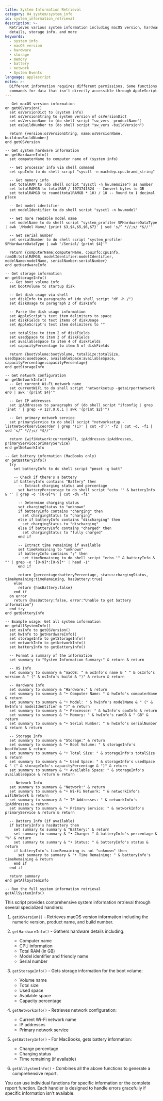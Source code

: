 ```yaml
---
title: System Information Retrieval
category: 04_system/system_info
id: system_information_retrieval
description: >-
  Retrieves various system information including macOS version, hardware
  details, storage info, and more
keywords:
  - system info
  - macOS version
  - hardware
  - storage
  - memory
  - battery
  - network
  - System Events
language: applescript
notes: >-
  Different information requires different permissions. Some functions use shell
  commands for data that isn't directly accessible through AppleScript.
---
```


```applescript
-- Get macOS version information
on getOSVersion()
  set osVersionDict to (system info)
  set osVersionString to system version of osVersionDict
  set osVersionName to (do shell script "sw_vers -productName")
  set osBuildNumber to (do shell script "sw_vers -buildVersion")
  
  return {version:osVersionString, name:osVersionName, build:osBuildNumber}
end getOSVersion

-- Get system hardware information
on getHardwareInfo()
  set computerName to computer name of (system info)
  
  -- Get processor info via shell command
  set cpuInfo to do shell script "sysctl -n machdep.cpu.brand_string"
  
  -- Get memory info
  set totalRAM to (do shell script "sysctl -n hw.memsize") as number
  set totalRAMGB to totalRAM / 1073741824 -- Convert bytes to GB
  set totalRAMGB to round(totalRAMGB * 10) / 10 -- Round to 1 decimal place
  
  -- Get model identifier
  set modelIdentifier to do shell script "sysctl -n hw.model"
  
  -- Get more readable model name
  set modelName to do shell script "system_profiler SPHardwareDataType | awk '/Model Name/ {print $3,$4,$5,$6,$7}' | sed 's/^ *//;s/ *$//'"
  
  -- Get serial number
  set serialNumber to do shell script "system_profiler SPHardwareDataType | awk '/Serial/ {print $4}'"
  
  return {computerName:computerName, cpuInfo:cpuInfo, ramGB:totalRAMGB, modelIdentifier:modelIdentifier, modelName:modelName, serialNumber:serialNumber}
end getHardwareInfo

-- Get storage information
on getStorageInfo()
  -- Get boot volume info
  set bootVolume to startup disk
  
  -- Get disk usage via shell
  set diskInfo to paragraphs of (do shell script "df -h /")
  set diskUsage to paragraph 2 of diskInfo
  
  -- Parse the disk usage information
  set AppleScript's text item delimiters to space
  set diskFields to text items of diskUsage
  set AppleScript's text item delimiters to ""
  
  set totalSize to item 2 of diskFields
  set usedSpace to item 3 of diskFields
  set availableSpace to item 4 of diskFields
  set capacityPercentage to item 5 of diskFields
  
  return {bootVolume:bootVolume, totalSize:totalSize, usedSpace:usedSpace, availableSpace:availableSpace, capacityPercentage:capacityPercentage}
end getStorageInfo

-- Get network configuration
on getNetworkInfo()
  -- Get current Wi-Fi network name
  set currentWiFi to do shell script "networksetup -getairportnetwork en0 | awk '{print $4}'"
  
  -- Get IP addresses
  set ipAddresses to paragraphs of (do shell script "ifconfig | grep 'inet ' | grep -v 127.0.0.1 | awk '{print $2}'")
  
  -- Get primary network service
  set primaryService to do shell script "networksetup -listnetworkserviceorder | grep '(1)' | cut -d')' -f2 | cut -d, -f1 | sed 's/^ *//;s/ *$//'"
  
  return {wifiNetwork:currentWiFi, ipAddresses:ipAddresses, primaryService:primaryService}
end getNetworkInfo

-- Get battery information (MacBooks only)
on getBatteryInfo()
  try
    set batteryInfo to do shell script "pmset -g batt"
    
    -- Check if there's a battery
    if batteryInfo contains "Battery" then
      -- Extract charging status and percentage
      set batteryPercentage to do shell script "echo '" & batteryInfo & "' | grep -o '[0-9]*%' | cut -d% -f1"
      
      -- Determine charging status
      set chargingStatus to "unknown"
      if batteryInfo contains "charging" then
        set chargingStatus to "charging"
      else if batteryInfo contains "discharging" then
        set chargingStatus to "discharging"
      else if batteryInfo contains "charged" then
        set chargingStatus to "fully charged"
      end if
      
      -- Extract time remaining if available
      set timeRemaining to "unknown"
      if batteryInfo contains ";" then
        set timeRemaining to do shell script "echo '" & batteryInfo & "' | grep -o '[0-9]*:[0-9]*' | head -1"
      end if
      
      return {percentage:batteryPercentage, status:chargingStatus, timeRemaining:timeRemaining, hasBattery:true}
    else
      return {hasBattery:false}
    end if
  on error
    return {hasBattery:false, error:"Unable to get battery information"}
  end try
end getBatteryInfo

-- Example usage: Get all system information
on getAllSystemInfo()
  set osInfo to getOSVersion()
  set hwInfo to getHardwareInfo()
  set storageInfo to getStorageInfo()
  set networkInfo to getNetworkInfo()
  set batteryInfo to getBatteryInfo()
  
  -- Format a summary of the information
  set summary to "System Information Summary:" & return & return
  
  -- OS Info
  set summary to summary & "macOS: " & osInfo's name & " " & osInfo's version & " (" & osInfo's build & ")" & return & return
  
  -- Hardware Info
  set summary to summary & "Hardware:" & return
  set summary to summary & "• Computer Name: " & hwInfo's computerName & return
  set summary to summary & "• Model: " & hwInfo's modelName & " (" & hwInfo's modelIdentifier & ")" & return
  set summary to summary & "• Processor: " & hwInfo's cpuInfo & return
  set summary to summary & "• Memory: " & hwInfo's ramGB & " GB" & return
  set summary to summary & "• Serial Number: " & hwInfo's serialNumber & return & return
  
  -- Storage Info
  set summary to summary & "Storage:" & return
  set summary to summary & "• Boot Volume: " & storageInfo's bootVolume & return
  set summary to summary & "• Total Size: " & storageInfo's totalSize & return
  set summary to summary & "• Used Space: " & storageInfo's usedSpace & " (" & storageInfo's capacityPercentage & ")" & return
  set summary to summary & "• Available Space: " & storageInfo's availableSpace & return & return
  
  -- Network Info
  set summary to summary & "Network:" & return
  set summary to summary & "• Wi-Fi Network: " & networkInfo's wifiNetwork & return
  set summary to summary & "• IP Addresses: " & networkInfo's ipAddresses & return
  set summary to summary & "• Primary Service: " & networkInfo's primaryService & return & return
  
  -- Battery Info (if available)
  if batteryInfo's hasBattery then
    set summary to summary & "Battery:" & return
    set summary to summary & "• Charge: " & batteryInfo's percentage & "%" & return
    set summary to summary & "• Status: " & batteryInfo's status & return
    if batteryInfo's timeRemaining is not "unknown" then
      set summary to summary & "• Time Remaining: " & batteryInfo's timeRemaining & return
    end if
  end if
  
  return summary
end getAllSystemInfo

-- Run the full system information retrieval
getAllSystemInfo()
```

This script provides comprehensive system information retrieval through several specialized handlers:

1. `getOSVersion()` - Retrieves macOS version information including the numeric version, product name, and build number.

2. `getHardwareInfo()` - Gathers hardware details including:
   - Computer name
   - CPU information
   - Total RAM (in GB)
   - Model identifier and friendly name
   - Serial number

3. `getStorageInfo()` - Gets storage information for the boot volume:
   - Volume name
   - Total size
   - Used space
   - Available space
   - Capacity percentage

4. `getNetworkInfo()` - Retrieves network configuration:
   - Current Wi-Fi network name
   - IP addresses
   - Primary network service

5. `getBatteryInfo()` - For MacBooks, gets battery information:
   - Charge percentage
   - Charging status
   - Time remaining (if available)

6. `getAllSystemInfo()` - Combines all the above functions to generate a comprehensive report.

You can use individual functions for specific information or the complete report function. Each handler is designed to handle errors gracefully if specific information isn't available.
